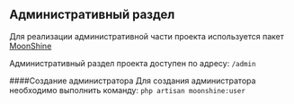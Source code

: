 ## Административный раздел

Для реализации административной части проекта используется пакет [MoonShine](https://moonshine-laravel.com/docs)

Административный раздел проекта доступен по адресу: `/admin`

####Создание администратора
Для создания администратора необходимо выполнить команду: `php artisan moonshine:user`
